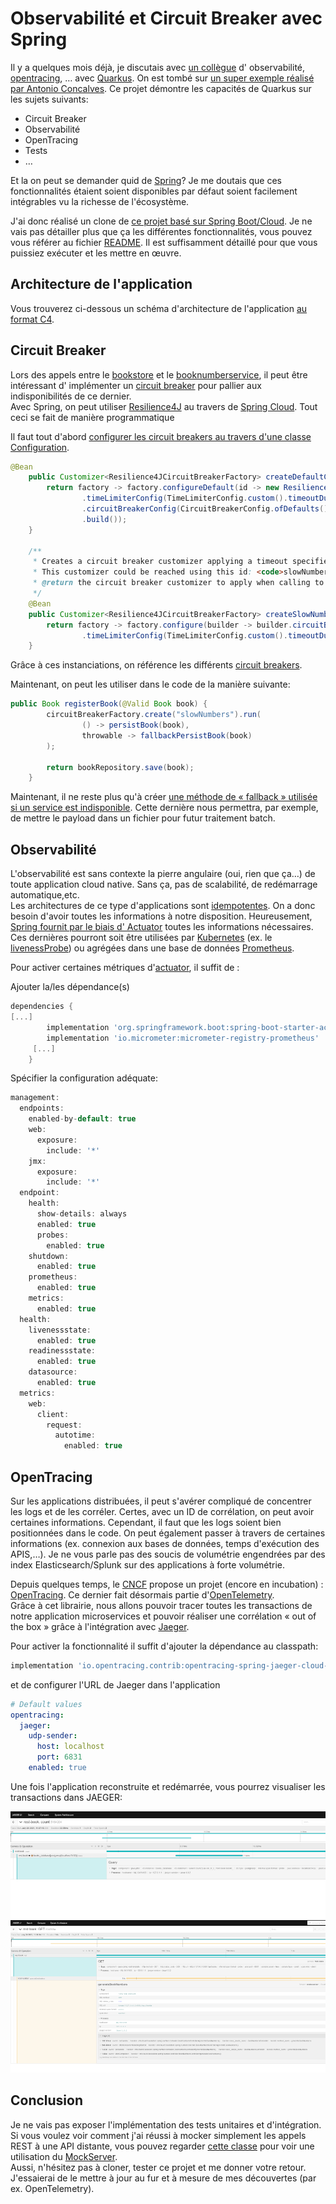 # Observabilité et Circuit Breaker avec Spring

Il y a quelques mois déjà, je discutais avec [un collègue](https://jefrajames.fr/) d' observabilité, [opentracing](https://github.com/opentracing-contrib/java-spring-cloud), &#8230; avec [Quarkus](http://quarkus.io/). On est tombé sur [un super exemple réalisé par Antonio Concalves](https://github.com/agoncal/agoncal-fascicle-quarkus-pract). Ce projet démontre les capacités de Quarkus sur les sujets suivants:

  * Circuit Breaker
  * Observabilité 
  * OpenTracing
  * Tests
  * &#8230; 

Et la on peut se demander quid de [Spring](http://spring.io/)? Je me doutais que ces fonctionnalités étaient soient disponibles par défaut soient facilement intégrables vu la richesse de l'écosystème.

J'ai donc réalisé un clone de [ce projet basé sur Spring Boot/Cloud](https://github.com/alexandre-touret/bookstore_spring). Je ne vais pas détailler plus que ça les différentes fonctionnalités, vous pouvez vous référer au fichier [README](https://github.com/alexandre-touret/bookstore_spring#readme). Il est suffisamment détaillé pour que vous puissiez exécuter et les mettre en œuvre.

## Architecture de l'application

Vous trouverez ci-dessous un schéma d'architecture de l'application [au format C4](https://c4model.com/).

## Circuit Breaker

Lors des appels entre le [bookstore](https://github.com/alexandre-touret/bookstore_spring/blob/main/rest-book/src/main/java/info/touret/bookstore/spring/book/service/BookService.java) et le [booknumberservice](https://github.com/alexandre-touret/bookstore_spring/blob/main/rest-number/src/main/java/info/touret/bookstore/spring/number/controller/BookNumbersController.java), il peut être intéressant d' implémenter un [circuit breaker](https://martinfowler.com/bliki/CircuitBreaker.html) pour pallier aux indisponibilités de ce dernier.  
Avec Spring, on peut utiliser [Resilience4J](https://github.com/resilience4j/resilience4j) au travers de [Spring Cloud](https://spring.io/projects/spring-cloud). Tout ceci se fait de manière programmatique

Il faut tout d'abord [configurer les circuit breakers au travers d'une classe Configuration](https://github.com/alexandre-touret/bookstore_spring/blob/main/rest-book/src/main/java/info/touret/bookstore/spring/book/BookConfiguration.java).



```java
@Bean
    public Customizer<Resilience4JCircuitBreakerFactory> createDefaultCustomizer() {
        return factory -> factory.configureDefault(id -> new Resilience4JConfigBuilder(id)
                .timeLimiterConfig(TimeLimiterConfig.custom().timeoutDuration(Duration.ofSeconds(timeoutInSec)).build())
                .circuitBreakerConfig(CircuitBreakerConfig.ofDefaults())
                .build());
    }

    /**
     * Creates a circuit breaker customizer applying a timeout specified by the <code>booknumbers.api.timeout_sec</code> property.
     * This customizer could be reached using this id: <code>slowNumbers</code>
     * @return the circuit breaker customizer to apply when calling to numbers api
     */
    @Bean
    public Customizer<Resilience4JCircuitBreakerFactory> createSlowNumbersAPICallCustomizer() {
        return factory -> factory.configure(builder -> builder.circuitBreakerConfig(CircuitBreakerConfig.ofDefaults())
                .timeLimiterConfig(TimeLimiterConfig.custom().timeoutDuration(Duration.ofSeconds(timeoutInSec)).build()), "slowNumbers");
    }
```


Grâce à ces instanciations, on référence les différents [circuit breakers](https://martinfowler.com/bliki/CircuitBreaker.html).

Maintenant, on peut les utiliser dans le code de la manière suivante:

```java
public Book registerBook(@Valid Book book) {
        circuitBreakerFactory.create("slowNumbers").run(
                () -> persistBook(book),
                throwable -> fallbackPersistBook(book)
        );

        return bookRepository.save(book);
    }
```


Maintenant, il ne reste plus qu'à créer [une méthode de « fallback » utilisée si un service est indisponible](https://github.com/alexandre-touret/bookstore_spring/blob/main/rest-book/src/main/java/info/touret/bookstore/spring/book/service/BookService.java). Cette dernière nous permettra, par exemple, de mettre le payload dans un fichier pour futur traitement batch.

## Observabilité

L'observabilité est sans contexte la pierre angulaire (oui, rien que ça&#8230;) de toute application cloud native. Sans ça, pas de scalabilité, de redémarrage automatique,etc.  
Les architectures de ce type d'applications sont [idempotentes](https://en.wikipedia.org/wiki/Idempotence). On a donc besoin d'avoir toutes les informations à notre disposition. Heureusement, [Spring fournit par le biais d' Actuator](https://docs.spring.io/spring-boot/docs/current/reference/htmlsingle/#actuator) toutes les informations nécessaires. Ces dernières pourront soit être utilisées par [Kubernetes](https://kubernetes.io/) (ex. le [livenessProbe](https://kubernetes.io/docs/tasks/configure-pod-container/configure-liveness-readiness-startup-probes/)) ou agrégées dans une base de données [Prometheus](https://prometheus.io/docs/prometheus/latest/storage/).

Pour activer certaines métriques d'[actuator](https://docs.spring.io/spring-boot/docs/current/reference/html/actuator.html), il suffit de :

Ajouter la/les dépendance(s)

```groovy
dependencies {
[...]
        implementation 'org.springframework.boot:spring-boot-starter-actuator'
        implementation 'io.micrometer:micrometer-registry-prometheus'
     [...]
    }
```


Spécifier la configuration adéquate:

```java
management:
  endpoints:
    enabled-by-default: true
    web:
      exposure:
        include: '*'
    jmx:
      exposure:
        include: '*'
  endpoint:
    health:
      show-details: always
      enabled: true
      probes:
        enabled: true
    shutdown:
      enabled: true
    prometheus:
      enabled: true
    metrics:
      enabled: true
  health:
    livenessstate:
      enabled: true
    readinessstate:
      enabled: true
    datasource:
      enabled: true
  metrics:
    web:
      client:
        request:
          autotime:
            enabled: true
```


## OpenTracing

Sur les applications distribuées, il peut s'avérer compliqué de concentrer les logs et de les corréler. Certes, avec un ID de corrélation, on peut avoir certaines informations. Cependant, il faut que les logs soient bien positionnées dans le code. On peut également passer à travers de certaines informations (ex. connexion aux bases de données, temps d'exécution des APIS,&#8230;). Je ne vous parle pas des soucis de volumétrie engendrées par des index Elasticsearch/Splunk sur des applications à forte volumétrie.

Depuis quelques temps, le [CNCF](https://www.cncf.io/) propose un projet (encore en incubation) : [OpenTracing](https://opentracing.io/). Ce dernier fait désormais partie d'[OpenTelemetry](https://opentelemetry.io/).  
Grâce à cet librairie, nous allons pouvoir tracer toutes les transactions de notre application microservices et pouvoir réaliser une corrélation « out of the box » grâce à l'intégration avec [Jaeger](https://www.jaegertracing.io/).

Pour activer la fonctionnalité il suffit d'ajouter la dépendance au classpath:

```groovy
implementation 'io.opentracing.contrib:opentracing-spring-jaeger-cloud-starter:3.3.1'
```


et de configurer l'URL de Jaeger dans l'application

```yaml
# Default values
opentracing:
  jaeger:
    udp-sender:
      host: localhost
      port: 6831
    enabled: true
```


Une fois l'application reconstruite et redémarrée, vous pourrez visualiser les transactions dans JAEGER:

![jaeger1](/assets/images/2021/07/screenshot-2021-07-26-at-11-38-31-jaeger-ui.png)
![jaeger2](/assets/images/2021/07/screenshot-2021-07-26-at-11-38-15-jaeger-ui.png)


## Conclusion

Je ne vais pas exposer l'implémentation des tests unitaires et d'intégration. Si vous voulez voir comment j'ai réussi à mocker simplement les appels REST à une API distante, vous pouvez regarder [cette classe](https://github.com/alexandre-touret/bookstore_spring/blob/main/rest-book/src/test/java/info/touret/bookstore/spring/book/controller/BookControllerIT.java) pour voir une utilisation du [MockServer](https://www.baeldung.com/mockserver).  
Aussi, n'hésitez pas à cloner, tester ce projet et me donner votre retour. J'essaierai de le mettre à jour au fur et à mesure de mes découvertes (par ex. OpenTelemetry).
